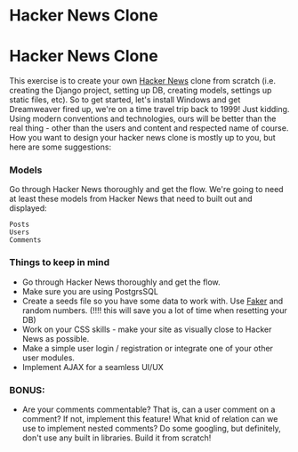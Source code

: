 # Hacker News Clone



Hacker News Clone
===================

This exercise is to create your own [Hacker News](http://news.ycombinator.com) clone from scratch (i.e. creating the Django project, setting up DB, creating models, settings up static files, etc). So to get started, let's install Windows and get Dreamweaver fired up, we're on a time travel trip back to 1999! Just kidding. Using modern conventions and technologies, ours will be better than the real thing - other than the users and content and respected name of course. How you want to design your hacker news clone is mostly up to you, but here are some suggestions:

### Models

Go through Hacker News thoroughly and get the flow. We're going to need at least these models from Hacker News that need to built out and displayed:

    Posts  
    Users  
    Comments  

### Things to keep in mind

- Go through Hacker News thoroughly and get the flow. 
- Make sure you are using PostgrsSQL
- Create a seeds file so you have some data to work with. Use [Faker](https://github.com/joke2k/faker) and random numbers. (!!!! this will save you a lot of time when resetting your DB)
- Work on your CSS skills - make your site as visually close to Hacker News as possible.
- Make a simple user login / registration or integrate one of your other user modules.
- Implement AJAX for a seamless UI/UX


### BONUS:
- Are your comments commentable? That is, can a user comment on a comment? If not, implement this feature! What knid of relation can we use to implement nested comments? Do some googling, but definitely, don't use any built in libraries. Build it from scratch!



